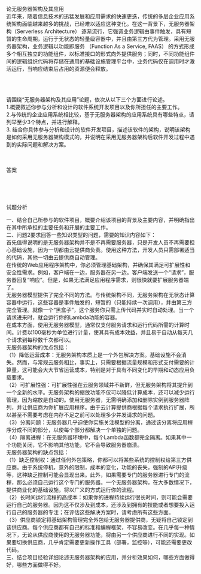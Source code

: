 <div class="detail lh2"><p>论无服务器架构及其应用<br/>近年来，随着信息技术的迅猛发展和应用需求的快速更迭，传统的多层企业应用系统架构面临越来越多的挑战，已经难以适应这种变化。在这一背景下，无服务器架构（Serverless Architecture） 逐渐流行，它强调业务逻辑由事件触发，具有短暂的生命周期，运行于无状态的轻量级容器中，并且由第三方代为管理。采用无服务器架构，业务逻辑以功能即服务 （Function As a Service, FAAS） 的方式形成多个相互独立的功能组件，以标准接口的形式向外提供服务；同时，不同功能组件间的逻辑组织代码将存储在通用的基础设施管理平台中，业务代码仅在调用时才激活运行，当响应结束后占用的资源便会释放。<br/></p><br/><br/><p>请围绕“无服务器架构及其应用”论题，依次从以下三个方面进行论述。<br/>1.概要叙述你参与分析和设计的软件系统开发项目以及你所担任的主要工作。<br/>2.与传统的企业应用系统相比较，基于无服务器架构的应用系统具有哪些特点，请列举至少3个特点，并进行解释。<br/>3. 结合你具体参与分析和设计的软件开发项目，描述该软件的架构，说明该架构是如何采用无服务器架构模式的，并说明在采用无服务器架构后软件开发过程中遇到的实际问题和解决方案。<br/></p><br/><br/>答案<br/><p><br/></p><br/><br/>试题分析<br/><p>一、结合自己所参与的软件项目，概要介绍该项目的背景及主要内容，并明确指出在其中所承担的主要任务和开展的主要工作。<br/>二、问题2要求回答一些知识类型的问题，需要的知识内容如下：<br/>首先值得说明的是无服务器架构并不是不再需要服务器，只是开发人员不再需要担心基础设施，因为一切都由云提供商负责。使用这种方法，开发人员只需部署适当的代码，其他一切由云提供商自动管理。<br/>在传统的Web应用程序架构中，你必须管理基础架构，并确保其满足可扩展性和安全性需求。例如，客户端在一边，服务器在另一边。客户端发送一个“请求”，服务器回复“响应”。但是，如果无法满足应用程序需求，则很快就要扩展服务器端了。<br/>无服务器模型提供了完全不同的方法。与传统架构不同，无服务架构在无状态计算容器中运行，这些容器是事件触发的，短暂的（只能持续一次调用），并由第三方完全管理。就像一个“黑盒子”，这个服务你只需上传代码并实时自动处理。当一个请求进来时，就会运行你的Lambda功能的容器。<br/>在成本方面，使用无服务器模型，通常仅支付服务请求和运行代码所需的计算时间。计费以100毫秒为单位进行计量，使其具有成本效益，并且易于自动从每天几个请求到每秒数千次都可以。<br/>无服务器架构的优点包括：<br/>（1）降低运营成本：无服务架构本质上是一个外包解决方案。基础设施不会消失。然而，与常规云服务相比，事实上，只需要根据流量规模和形式支付需要的计算量，这可能会大大节省运营成本，特别是对于具有不同变化的早期和动态应用负载要求。<br/>（2）可扩展性强：可扩展性强在云服务领域并不新鲜，但无服务架构将其提升到一个全新的水平。无服务架构的缩放功能不仅可以降低计算成本，还可以减少运行管理，因为缩放是自动的。使用无服务器，无需明确添加和删除实例到服务器阵列，并让供应商为你扩展应用程序。由于云计算提供商根据每个请求执行扩展，所以甚至不需要考虑在内存不足之前可以处理多少并发请求的问题。<br/>（3）分离问题：无服务器几乎迫使你实施关注模型的分离，通过该分离将应用程序分成不同的部分，以使每个部分都解决一个单独的问题。<br/>（4）隔离进程：在无服务器环境中，每个Lambda函数都完全隔离。如果其中一个功能关闭，它不影响其他功能，它不会导致服务器崩溃。<br/>无服务器架构的缺点包括：<br/>（1）缺乏控制权：通过任何外包策略，你都可以将某些系统的控制权给第三方供应商。由于系统停机，意外的限制，成本的变化，功能的丧失，强制的API升级等，这种缺乏控制可能会显现出来。此外，如果需要专门的服务器进行专门的流程，那么必须自己运行这个专门的服务器。一个无服务器架构，在大多数情况下，提供商业化的基础设施，将以广义的方式运行你的流程。<br/>（2）长时间运行流程的高成本：如果你的进程持续运行很长时间，则可能会需要运行自己的服务器。因为这不仅涉及到成本，还涉及到拥有的技能或者想要投入运行自己的服务器的专注；在评估这些解决方案时，请考虑所有这些方面。<br/>（3）供应商锁定将基础架构管理完全外包给无服务器提供商，无疑将自己锁定到该供应商。每个供应商都有自己的标准和编程框架，不容易改变。在几乎每一种情况下，无论从供应商使用的无服务器功能，将由另一个供应商进行不同的实现。如果要切换供应商，几乎肯定需要更新操作工具（部署，监控等），可能还需要更改代码。<br/>三、结合项目经验详细论述无服务器架构的应用，并分析效果如何，哪些方面做得好，哪些方面做得不好。<br/></p></div>